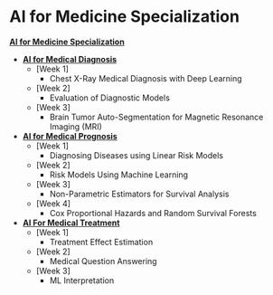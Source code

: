 # AI for Medicine Specialization

**[AI for Medicine Specialization](https://www.coursera.org/specializations/ai-for-medicine?)**

+ **[AI for Medical Diagnosis](https://www.coursera.org/learn/ai-for-medical-diagnosis)**
  + [Week 1]
    + Chest X-Ray Medical Diagnosis with Deep Learning
  + [Week 2]
    + Evaluation of Diagnostic Models
  + [Week 3]
    + Brain Tumor Auto-Segmentation for Magnetic Resonance Imaging (MRI)
+ **[AI for Medical Prognosis](https://www.coursera.org/learn/ai-for-medical-prognosis)**
  + [Week 1]
    + Diagnosing Diseases using Linear Risk Models
  + [Week 2]
    + Risk Models Using Machine Learning
  + [Week 3]
    + Non-Parametric Estimators for Survival Analysis
  + [Week 4]
    + Cox Proportional Hazards and Random Survival Forests
+ **[AI For Medical Treatment](https://www.coursera.org/learn/ai-for-medical-treatment)**
  + [Week 1]
    + Treatment Effect Estimation
  + [Week 2]
    + Medical Question Answering
  + [Week 3]
    + ML Interpretation
